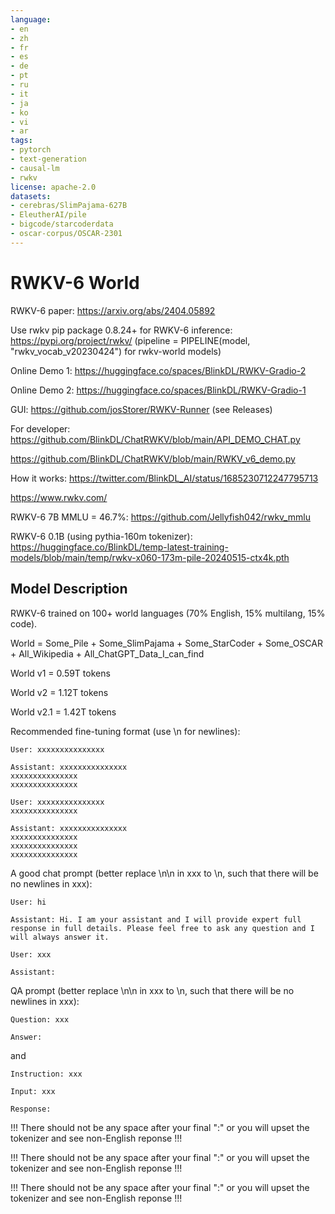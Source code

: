```yaml
---
language:
- en
- zh
- fr
- es
- de
- pt
- ru
- it
- ja
- ko
- vi
- ar
tags:
- pytorch
- text-generation
- causal-lm
- rwkv
license: apache-2.0
datasets:
- cerebras/SlimPajama-627B
- EleutherAI/pile
- bigcode/starcoderdata
- oscar-corpus/OSCAR-2301
---
```


# RWKV-6 World

RWKV-6 paper: https://arxiv.org/abs/2404.05892

Use rwkv pip package 0.8.24+ for RWKV-6 inference: https://pypi.org/project/rwkv/ (pipeline = PIPELINE(model, "rwkv_vocab_v20230424") for rwkv-world models)

Online Demo 1: https://huggingface.co/spaces/BlinkDL/RWKV-Gradio-2

Online Demo 2: https://huggingface.co/spaces/BlinkDL/RWKV-Gradio-1

GUI: https://github.com/josStorer/RWKV-Runner (see Releases)

For developer: https://github.com/BlinkDL/ChatRWKV/blob/main/API_DEMO_CHAT.py

https://github.com/BlinkDL/ChatRWKV/blob/main/RWKV_v6_demo.py

How it works: https://twitter.com/BlinkDL_AI/status/1685230712247795713

https://www.rwkv.com/

RWKV-6 7B MMLU = 46.7%: https://github.com/Jellyfish042/rwkv_mmlu

RWKV-6 0.1B (using pythia-160m tokenizer): https://huggingface.co/BlinkDL/temp-latest-training-models/blob/main/temp/rwkv-x060-173m-pile-20240515-ctx4k.pth

## Model Description

RWKV-6 trained on 100+ world languages (70% English, 15% multilang, 15% code).

World = Some_Pile + Some_SlimPajama + Some_StarCoder + Some_OSCAR + All_Wikipedia + All_ChatGPT_Data_I_can_find

World v1 = 0.59T tokens

World v2 = 1.12T tokens

World v2.1 = 1.42T tokens

Recommended fine-tuning format (use \n for newlines):
```
User: xxxxxxxxxxxxxxx

Assistant: xxxxxxxxxxxxxxx
xxxxxxxxxxxxxxx
xxxxxxxxxxxxxxx

User: xxxxxxxxxxxxxxx
xxxxxxxxxxxxxxx

Assistant: xxxxxxxxxxxxxxx
xxxxxxxxxxxxxxx
xxxxxxxxxxxxxxx
xxxxxxxxxxxxxxx
```

A good chat prompt (better replace \n\n in xxx to \n, such that there will be no newlines in xxx):
```
User: hi

Assistant: Hi. I am your assistant and I will provide expert full response in full details. Please feel free to ask any question and I will always answer it.

User: xxx

Assistant:
```
QA prompt (better replace \n\n in xxx to \n, such that there will be no newlines in xxx):
```
Question: xxx

Answer:
```
and
```
Instruction: xxx

Input: xxx

Response:
```

!!! There should not be any space after your final ":" or you will upset the tokenizer and see non-English reponse !!!

!!! There should not be any space after your final ":" or you will upset the tokenizer and see non-English reponse !!!

!!! There should not be any space after your final ":" or you will upset the tokenizer and see non-English reponse !!!
